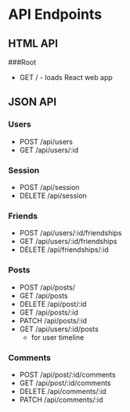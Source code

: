 # API Endpoints

## HTML API

###Root
* GET / - loads React web app


## JSON API

### Users
* POST /api/users
* GET /api/users/:id

### Session
* POST /api/session
* DELETE /api/session

### Friends
* POST /api/users/:id/friendships
* GET /api/users/:id/friendships
* DELETE /api/friendships/:id

### Posts
* POST /api/posts/
* GET /api/posts
* DELETE /api/post/:id
* GET /api/posts/:id
* PATCH /api/posts/:id
* GET /api/users/:id/posts
  - for user timeline

### Comments
* POST /api/post/:id/comments
* GET /api/post/:id/comments
* DELETE /api/comments/:id
* PATCH /api/comments/:id
